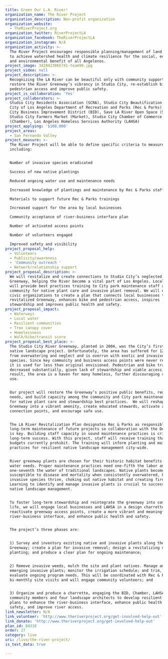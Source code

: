 ```yaml
---
title: Green Our L.A. River!
organization_name: The River Project
organization_description: Non-profit organization
organization_website:
  - TheRiverProject.org
organization_twitter: RiverProjectLA
organization_facebook: TheRiverProjectLA
organization_instagram: N/A
organization_activity: >-
  The River Project encourages responsible planning/management of land and water
  to achieve watershed health and climate resilience for the social, economic
  and environmental benefit of all Angelenos.
project_image: 3428423065741-team90.jpg
project_video: null
project_description: >-
  Recognizing the LA River can be beautiful only with community support, we will
  restore the River Greenway’s vibrancy in Studio City, re-establish bike and
  pedestrian access and improve public safety.
project_is_collaboration: 'Yes'
project_collaborators: >-
  Studio City Residents Association (SCRA), Studio City Beautification (SCBA),
  City of Los Angeles Department of Recreation and Parks (Rec & Parks), Studio
  City Business Improvement District (BID), Save LA River Open Space (SLAROS),
  Studio City Farmers Market (Market), Studio City Chamber of Commerce
  (Chamber), Los Angeles Homeless Services Authority (LAHSA)
project_applying: '$100,000'
project_areas:
  - San Fernando Valley
project_measure: >-
  The River Project will be able to define specific criteria to measure success
  including:


  Number of invasive species eradicated

  Success of new native plantings

  Reduced ongoing water use and maintenance needs

  Increased knowledge of plantings and maintenance by Rec & Parks staff

  Materials to support future Rec & Parks trainings 

  Increased support for the area by local businesses

  Community acceptance of river-business interface plan

  Number of activated access points

  Number of volunteers engaged

  Improved safety and visibility
project_proposal_help:
  - Volunteers
  - Publicity/awareness
  - 'Community outreach '
  - Network/relationship support
project_proposal_description: >-
  We will revitalize and create connections to Studio City’s neglected LA River
  Greenway, helping the River become a vital part of Los Angeles. Local experts
  will provide best practices training to City park maintenance staff and the
  community for native plant care and invasive plant removal. We will engage
  civic organizations to create a plan that connects local businesses to the
  revitalized Greenway, enhances bike and pedestrian access, inspires
  stewardship and improves public health and safety.
project_proposal_impact:
  - Waterways
  - Local water
  - Resilient communities
  - Tree canopy cover
  - Homelessness
  - Walk/bike/transit score
project_proposal_best_place: >-
  The Studio City River Greenway, planted in 2004, was the City’s first LA River
  native landscape project. Unfortunately, the area has suffered for 12 years
  from overwatering and neglect and is overrun with exotic and invasive plant
  species. Since key community and business access points were never realized,
  it is used far less than original envisioned. Pedestrian and bike traffic has
  decreased substantially, given lack of stewardship and viable access. As a
  result, the area is a haven for many homeless, further discouraging community
  use.  


  Our project will restore the Greenway’s positive public benefits, reduce water
  needs, and build capacity among the community and City park maintenance staff
  for native plant care and stewardship best practices.  We will reshape the
  Greenway into a vibrant amenity, create educated stewards, activate access and
  connection points, and encourage safe use. 


  The LA River Revitalization Plan designates Rec & Parks as responsible for
  long-term maintenance of future projects so collaboration with the Department
  is key. Building staff capacity in sound maintenance practices is critical to
  long-term success. With this project, staff will receive training that City
  budgets currently prohibit. The training will inform planting and maintenance
  practices for resilient native landscape management city-wide. 


  River greenway plants are chosen for their historic habitat benefits and low
  water needs. Proper maintenance practices need one-fifth the labor and
  one-seventh the water of traditional landscapes. Native plants become
  susceptible to disease and mortality when consistently overwatered, but exotic
  invasive species thrive, choking out native habitat and creating fire hazards.
  Learning to identify and manage invasive plants is crucial to successful
  native landscape management. 


  To foster long-term stewardship and reintegrate the greenway into community
  life, we will engage local businesses and LAHSA in a design charrette to
  reactivate greenway access points, create a more vibrant and meaningful
  river-business interface, and enhance public health and safety. 


  The project’s three phases are:


  1) Survey and inventory existing native and invasive plants along the
  Greenway; create a plan for invasive removal; design a revitalizing native
  planting; and produce a clear plan for ongoing maintenance;


  2) Remove invasive weeds, mulch the site and plant natives. Manage any
  emerging invasive plants; monitor the irrigation schedule; and trim, mulch and
  evaluate ongoing program needs. This will be coordinated with Rec & Parks’
  bi-monthly site visits and will engage community volunteers; and


  3) Organize and produce a charrette, engaging the BID, Chamber, LAHSA,
  community members and four landscape architects to develop resilient design
  plans to enhance the river-business interface, enhance public health and
  safety, and improve river access.
link_newsletter: N/A
link_volunteer: 'http://www.theriverproject.org/get-involved-help-out'
link_donate: 'http://www.theriverproject.org/get-involved-help-out'
plan_id: 84318
order: 27
category: live
uri: /live/the-river-project/
is_test_data: true

---
```

